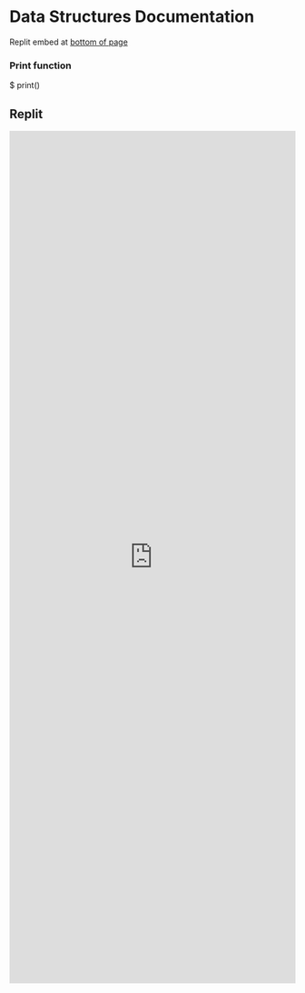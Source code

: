 # Data Structures Documentation

Replit embed at [bottom of page](https://3ghin5.github.io/hatelace/dataStructures.html#Replit)

### Print function

$ print() 

## Replit

<iframe frameborder="0" width="100%" height="1500px" src="https://replit.com/@3ghin5/MENU?lite=true"></iframe>
